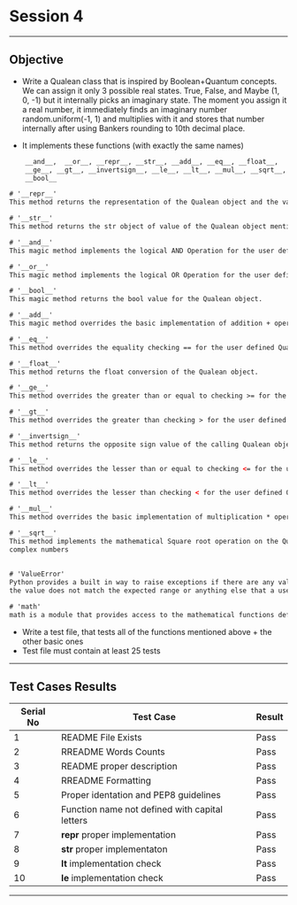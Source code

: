 # Session 4 
---
## Objective
- Write a Qualean class that is inspired by Boolean+Quantum concepts. We can assign it only 3 possible real states. True, False, and Maybe (1, 0, -1) but it internally picks an imaginary state. The moment you assign it a real number, it immediately finds an imaginary number random.uniform(-1, 1) and multiplies with it and stores that number internally after using Bankers rounding to 10th decimal place.  
 
- It implements these functions (with exactly the same names) 

``` html 
    __and__,  __or__, __repr__, __str__, __add__, __eq__, __float__,
    __ge__, __gt__, __invertsign__, __le__, __lt__, __mul__, __sqrt__, 
    __bool__

# '__repr__'
This method returns the representation of the Qualean object and the value it contains in a nicely formatted string.

# '__str__'
This method returns the str object of value of the Qualean object mentioned.

# '__and__'
This magic method implements the logical AND Operation for the user defined Qualean objects.

# '__or__'
This magic method implements the logical OR Operation for the user defined Qualean objects.

# '__bool__'
This magic method returns the bool value for the Qualean object.

# '__add__'
This magic method overrides the basic implementation of addition + operator for the Qualean class.

# '__eq__'
This method overrides the equality checking == for the user defined Qualean objects.

# '__float__'
This method returns the float conversion of the Qualean object.

# '__ge__'
This method overrides the greater than or equal to checking >= for the user defined Qualean objects.

# '__gt__'
This method overrides the greater than checking > for the user defined Qualean objects.

# '__invertsign__'
This method returns the opposite sign value of the calling Qualean object.

# '__le__'
This method overrides the lesser than or equal to checking <= for the user defined Qualean objects.

# '__lt__'
This method overrides the lesser than checking < for the user defined Qualean objects.

# '__mul__'
This method overrides the basic implementation of multiplication * operator for the Qualean class.

# '__sqrt__'
This method implements the mathematical Square root operation on the Qualean object.for negative numbers, it returns 
complex numbers
    
    
# 'ValueError'
Python provides a built in way to raise exceptions if there are any value errors i.e. user can raise this exception if 
the value does not match the expected range or anything else that a user want to enforce.

# 'math'
math is a module that provides access to the mathematical functions defined by the C standard.


```
- Write a test file, that tests all of the functions mentioned above + the other basic ones 
- Test file must contain at least 25 tests

---

## Test Cases Results

| Serial No  | Test Case | Result |
| ---------- | --------- | ------ |
| 1 | README File Exists | Pass |
| 2 | RREADME Words Counts | Pass |
| 3 | README proper description | Pass |
| 4 | RREADME Formatting | Pass |
| 5 | Proper identation and  PEP8 guidelines | Pass |
| 6 | Function name not defined with capital letters | Pass |
| 7 | __repr__ proper implementation | Pass |
| 8 | __str__ proper implementaton | Pass |
| 9 | __lt__ implementation check | Pass |
| 10 | __le__ implementation check | Pass | 

---

